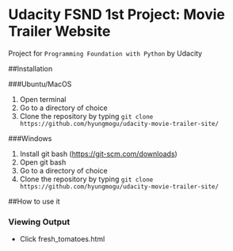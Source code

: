 # Udacity FSND 1st Project: Movie Trailer Website
Project for `Programming Foundation with Python` by Udacity

##Installation

###Ubuntu/MacOS

1. Open terminal
2. Go to a directory of choice
3. Clone the repository by typing `git clone https://github.com/hyungmogu/udacity-movie-trailer-site/` 

###Windows

1. Install git bash (https://git-scm.com/downloads) 
2. Open git bash
3. Go to a directory of choice
4. Clone the repository by typing `git clone https://github.com/hyungmogu/udacity-movie-trailer-site/`

##How to use it

### Viewing Output
- Click fresh_tomatoes.html
